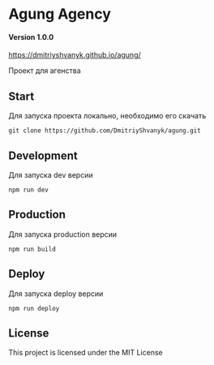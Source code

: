 # Agung Agency

#### Version 1.0.0

https://dmitriyshvanyk.github.io/agung/

Проект для агенства


## Start

Для запуска проекта локально, необходимо его скачать

`git clone https://github.com/DmitriyShvanyk/agung.git`


## Development

Для запуска dev версии

`npm run dev`


## Production

Для запуска production версии

`npm run build`



## Deploy

Для запуска deploy версии

`npm run deploy`


## License

This project is licensed under the MIT License